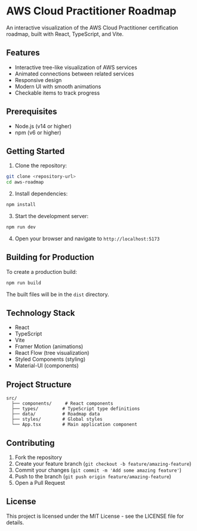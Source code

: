 # AWS Cloud Practitioner Roadmap

An interactive visualization of the AWS Cloud Practitioner certification roadmap, built with React, TypeScript, and Vite.

## Features

- Interactive tree-like visualization of AWS services
- Animated connections between related services
- Responsive design
- Modern UI with smooth animations
- Checkable items to track progress

## Prerequisites

- Node.js (v14 or higher)
- npm (v6 or higher)

## Getting Started

1. Clone the repository:
```bash
git clone <repository-url>
cd aws-roadmap
```

2. Install dependencies:
```bash
npm install
```

3. Start the development server:
```bash
npm run dev
```

4. Open your browser and navigate to `http://localhost:5173`

## Building for Production

To create a production build:

```bash
npm run build
```

The built files will be in the `dist` directory.

## Technology Stack

- React
- TypeScript
- Vite
- Framer Motion (animations)
- React Flow (tree visualization)
- Styled Components (styling)
- Material-UI (components)

## Project Structure

```
src/
  ├── components/     # React components
  ├── types/         # TypeScript type definitions
  ├── data/          # Roadmap data
  ├── styles/        # Global styles
  └── App.tsx        # Main application component
```

## Contributing

1. Fork the repository
2. Create your feature branch (`git checkout -b feature/amazing-feature`)
3. Commit your changes (`git commit -m 'Add some amazing feature'`)
4. Push to the branch (`git push origin feature/amazing-feature`)
5. Open a Pull Request

## License

This project is licensed under the MIT License - see the LICENSE file for details.
